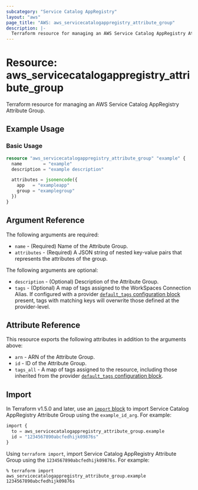```yaml
---
subcategory: "Service Catalog AppRegistry"
layout: "aws"
page_title: "AWS: aws_servicecatalogappregistry_attribute_group"
description: |-
  Terraform resource for managing an AWS Service Catalog AppRegistry Attribute Group.
---
```

# Resource: aws_servicecatalogappregistry_attribute_group

Terraform resource for managing an AWS Service Catalog AppRegistry Attribute Group.

## Example Usage

### Basic Usage

```terraform
resource "aws_servicecatalogappregistry_attribute_group" "example" {
  name        = "example"
  description = "example description"

  attributes = jsonencode({
    app   = "exampleapp"
    group = "examplegroup"
  })
}
```

## Argument Reference

The following arguments are required:

* `name` - (Required) Name of the Attribute Group.
* `attributes` - (Required) A JSON string of nested key-value pairs that represents the attributes of the group.

The following arguments are optional:

* `description` - (Optional) Description of the Attribute Group.
* `tags` - (Optional) A map of tags assigned to the WorkSpaces Connection Alias. If configured with a provider [`default_tags` configuration block](https://registry.terraform.io/providers/hashicorp/aws/latest/docs#default_tags-configuration-block) present, tags with matching keys will overwrite those defined at the provider-level.

## Attribute Reference

This resource exports the following attributes in addition to the arguments above:

* `arn` - ARN of the Attribute Group.
* `id` - ID of the Attribute Group.
* `tags_all` - A map of tags assigned to the resource, including those inherited from the provider [`default_tags` configuration block](https://registry.terraform.io/providers/hashicorp/aws/latest/docs#default_tags-configuration-block).

## Import

In Terraform v1.5.0 and later, use an [`import` block](https://developer.hashicorp.com/terraform/language/import) to import Service Catalog AppRegistry Attribute Group using the `example_id_arg`. For example:

```terraform
import {
  to = aws_servicecatalogappregistry_attribute_group.example
  id = "1234567890abcfedhijk09876s"
}
```

Using `terraform import`, import Service Catalog AppRegistry Attribute Group using the `1234567890abcfedhijk09876s`. For example:

```console
% terraform import aws_servicecatalogappregistry_attribute_group.example 1234567890abcfedhijk09876s
```
